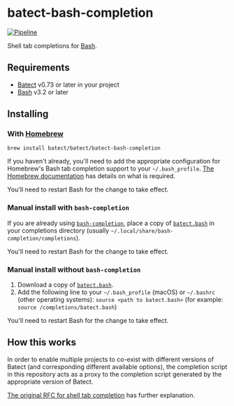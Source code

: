# batect-bash-completion

[![Pipeline](https://github.com/batect/batect-bash-completion/workflows/Pipeline/badge.svg?branch=main)](https://github.com/batect/batect-bash-completion/actions?query=workflow%3APipeline+branch%3Amain)

Shell tab completions for [Bash](https://www.gnu.org/software/bash/).

## Requirements

* [Batect](https://batect.dev) v0.73 or later in your project
* [Bash](https://www.gnu.org/software/bash/) v3.2 or later

## Installing

### With [Homebrew](http://brew.sh/)

```shell
brew install batect/batect/batect-bash-completion
```

If you haven't already, you'll need to add the appropriate configuration for Homebrew's Bash tab completion support to your `~/.bash_profile`.
[The Homebrew documentation](https://docs.brew.sh/Shell-Completion#configuring-completions-in-bash) has details on what is required.

You'll need to restart Bash for the change to take effect.

### Manual install with `bash-completion`

If you are already using [`bash-completion`](https://github.com/scop/bash-completion), place a copy of [`batect.bash`](batect.bash) in your completions directory
(usually `~/.local/share/bash-completion/completions`).

You'll need to restart Bash for the change to take effect.

### Manual install without `bash-completion`

1. Download a copy of [`batect.bash`](batect.bash).
2. Add the following line to your `~/.bash_profile` (macOS) or `~/.bashrc` (other operating systems): `source <path to batect.bash>` (for example: `source /completions/batect.bash`)

You'll need to restart Bash for the change to take effect.

## How this works

In order to enable multiple projects to co-exist with different versions of Batect (and corresponding different available options), the completion script
in this repository acts as a proxy to the completion script generated by the appropriate version of Batect.

[The original RFC for shell tab completion](https://github.com/batect/batect/blob/master/rfcs/2020-03-shell-tab-completion/proposal.md) has further explanation.
